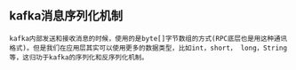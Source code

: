 ## kafka消息序列化机制

```
kafka内部发送和接收消息的时候，使用的是byte[]字节数组的方式(RPC底层也是用这种通讯格式)。但是我们在应用层其实可以使用更多的数据类型，比如int，short， long，String等，这归功于kafka的序列化和反序列化机制。
```

